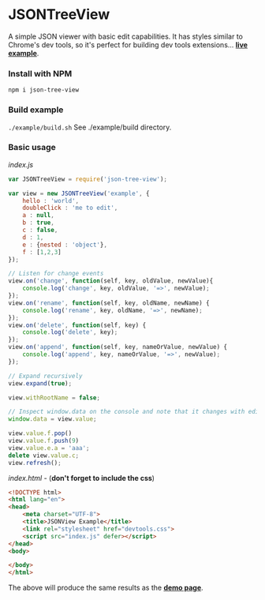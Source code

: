 # JSONTreeView

A simple JSON viewer with basic edit capabilities. It has styles similar to Chrome's dev tools, so it's perfect for building dev tools extensions... **[live example](https://richard-livingston.github.io/json-view/)**.

### Install with NPM
`npm i json-tree-view`

### Build example
`./example/build.sh`
See ./example/build directory.

### Basic usage

*index.js*
```js
var JSONTreeView = require('json-tree-view');

var view = new JSONTreeView('example', {
    hello : 'world',
    doubleClick : 'me to edit',
    a : null,
    b : true,
    c : false,
    d : 1,
    e : {nested : 'object'},
    f : [1,2,3]
});

// Listen for change events
view.on('change', function(self, key, oldValue, newValue){
    console.log('change', key, oldValue, '=>', newValue);
});
view.on('rename', function(self, key, oldName, newName) {
    console.log('rename', key, oldName, '=>', newName);
});
view.on('delete', function(self, key) {
    console.log('delete', key);
});
view.on('append', function(self, key, nameOrValue, newValue) {
    console.log('append', key, nameOrValue, '=>', newValue);
});

// Expand recursively
view.expand(true);

view.withRootName = false;

// Inspect window.data on the console and note that it changes with edits.
window.data = view.value;

view.value.f.pop()
view.value.f.push(9)
view.value.e.a = 'aaa';
delete view.value.c;
view.refresh();

```

*index.html* - (**don't forget to include the css**)

```html
<!DOCTYPE html>
<html lang="en">
<head>
    <meta charset="UTF-8">
    <title>JSONView Example</title>
    <link rel="stylesheet" href="devtools.css">
    <script src="index.js" defer></script>
</head>
<body>

</body>
</html>
```

The above will produce the same results as the **[demo page](https://richard-livingston.github.io/json-view/)**.
